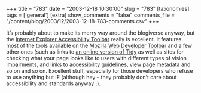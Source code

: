 +++
title = "783"
date = "2003-12-18 10:30:00"
slug = "783"
[taxonomies]
tags = ['general']
[extra]
show_comments = "false"
comments_file = "/content/blog/2003/12/2003-12-18-783-comments.csv"
+++

It’s probably about to make its merry way around the blogiverse anyway, but the [Internet Explorer Accessibility Toolbar](http://www.nils.org.au/ais/web/resources/toolbar/install.html) really is excellent. It features most of the tools available on the [Mozilla Web Developer Toolbar](http://chrispederick.myacen.com/work/firebird/webdeveloper/) and a few other ones (such as links to [an online version of Tidy](http://infohound.net/tidy/) as well as sites for checking what your page looks like to users with different types of vision impairments, and links to accessibility guidelines, view page metadata and so on and so on. Excellent stuff, especially for those developers who refuse to use anything but IE (although hey – they probably don’t care about accessibility and standards anyway ;).
